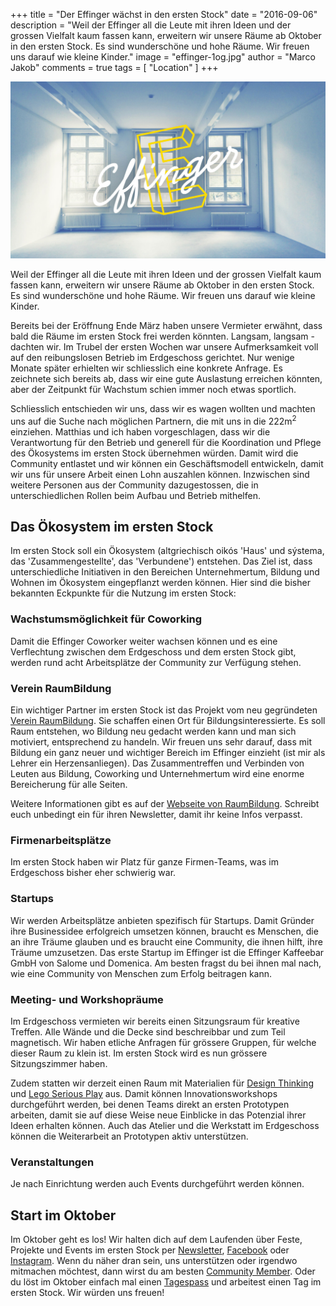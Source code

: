 +++
title = "Der Effinger wächst in den ersten Stock"
date = "2016-09-06"
description = "Weil der Effinger all die Leute mit ihren Ideen und der grossen Vielfalt kaum fassen kann, erweitern wir unsere Räume ab Oktober in den ersten Stock. Es sind wunderschöne und hohe Räume. Wir freuen uns darauf wie kleine Kinder."
image = "effinger-1og.jpg"
author = "Marco Jakob"
comments = true
tags = [ "Location" ]
+++

![Effinger Erster Stock](effinger-1og.jpg)

<div class="lead">
  Weil der Effinger all die Leute mit ihren Ideen und der grossen Vielfalt kaum fassen kann, erweitern wir unsere Räume ab Oktober in den ersten Stock. Es sind wunderschöne und hohe Räume. Wir freuen uns darauf wie kleine Kinder.
</div>

Bereits bei der Eröffnung Ende März haben unsere Vermieter erwähnt, dass bald die Räume im ersten Stock frei werden könnten. Langsam, langsam - dachten wir. Im Trubel der ersten Wochen war unsere Aufmerksamkeit voll auf den reibungslosen Betrieb im Erdgeschoss gerichtet. Nur wenige Monate später erhielten wir schliesslich eine konkrete Anfrage. Es zeichnete sich bereits ab, dass wir eine gute Auslastung erreichen könnten, aber der Zeitpunkt für Wachstum schien immer noch etwas sportlich.

Schliesslich entschieden wir uns, dass wir es wagen wollten und machten uns auf die Suche nach möglichen Partnern, die mit uns in die 222m<sup>2</sup> einziehen. Matthias und ich haben vorgeschlagen, dass wir die Verantwortung für den Betrieb und generell für die Koordination und Pflege des Ökosystems im ersten Stock übernehmen würden. Damit wird die Community entlastet und wir können ein Geschäftsmodell entwickeln, damit wir uns für unsere Arbeit einen Lohn auszahlen können. Inzwischen sind weitere Personen aus der Community dazugestossen, die in unterschiedlichen Rollen beim Aufbau und Betrieb mithelfen.


## Das Ökosystem im ersten Stock

Im ersten Stock soll ein Ökosystem (altgriechisch oikós 'Haus' und sýstema, das 'Zusammengestellte', das 'Verbundene') entstehen. Das Ziel ist, dass unterschiedliche Initiativen in den Bereichen Unternehmertum, Bildung und Wohnen im Ökosystem eingepflanzt werden können. Hier sind die bisher bekannten Eckpunkte für die Nutzung im ersten Stock:


### Wachstumsmöglichkeit für Coworking

Damit die Effinger Coworker weiter wachsen können und es eine Verflechtung zwischen dem Erdgeschoss und dem ersten Stock gibt, werden rund acht Arbeitsplätze der Community zur Verfügung stehen.


### Verein RaumBildung

Ein wichtiger Partner im ersten Stock ist das Projekt vom neu gegründeten [Verein RaumBildung](http://www.raumbildung.ch/). Sie schaffen einen Ort für Bildungsinteressierte. Es soll Raum entstehen, wo Bildung neu gedacht werden kann und man sich motiviert, entsprechend zu handeln. Wir freuen uns sehr darauf, dass mit Bildung ein ganz neuer und wichtiger Bereich im Effinger einzieht (ist mir als Lehrer ein Herzensanliegen). Das Zusammentreffen und Verbinden von Leuten aus Bildung, Coworking und Unternehmertum wird eine enorme Bereicherung für alle Seiten.

Weitere Informationen gibt es auf der [Webseite von RaumBildung](http://www.raumbildung.ch/). Schreibt euch unbedingt ein für ihren Newsletter, damit ihr keine Infos verpasst.


### Firmenarbeitsplätze

Im ersten Stock haben wir Platz für ganze Firmen-Teams, was im Erdgeschoss bisher eher schwierig war.


### Startups

Wir werden Arbeitsplätze anbieten spezifisch für Startups. Damit Gründer ihre Businessidee erfolgreich umsetzen können, braucht es Menschen, die an ihre Träume glauben und es braucht eine Community, die ihnen hilft, ihre Träume umzusetzen. Das erste Startup im Effinger ist die Effinger Kaffeebar GmbH von Salome und Domenica. Am besten fragst du bei ihnen mal nach, wie eine Community von Menschen zum Erfolg beitragen kann.


### Meeting- und Workshopräume

Im Erdgeschoss vermieten wir bereits einen Sitzungsraum für kreative Treffen. Alle Wände und die Decke sind beschreibbar und zum Teil magnetisch. Wir haben etliche Anfragen für grössere Gruppen, für welche dieser Raum zu klein ist. Im ersten Stock wird es nun grössere Sitzungszimmer haben.

Zudem statten wir derzeit einen Raum mit Materialien für [Design Thinking](https://de.wikipedia.org/wiki/Design_Thinking) und [Lego Serious Play](https://de.wikipedia.org/wiki/Lego_Serious_Play) aus. Damit können Innovationsworkshops durchgeführt werden, bei denen Teams direkt an ersten Prototypen arbeiten, damit sie auf diese Weise neue Einblicke in das Potenzial ihrer Ideen erhalten können. Auch das Atelier und die Werkstatt im Erdgeschoss können die Weiterarbeit an Prototypen aktiv unterstützen.


### Veranstaltungen

Je nach Einrichtung werden auch Events durchgeführt werden können.


## Start im Oktober

Im Oktober geht es los! Wir halten dich auf dem Laufenden über Feste, Projekte und Events im ersten Stock per [Newsletter](http://eepurl.com/bw3j3H), [Facebook](https://www.facebook.com/effingerbern) oder [Instagram](https://www.instagram.com/effingerbern/). Wenn du näher dran sein, uns unterstützen oder irgendwo mitmachen möchtest, dann wirst du am besten [Community Member](/community/). Oder du löst im Oktober einfach mal einen [Tagespass](/coworking/#preise) und arbeitest einen Tag im ersten Stock. Wir würden uns freuen!
